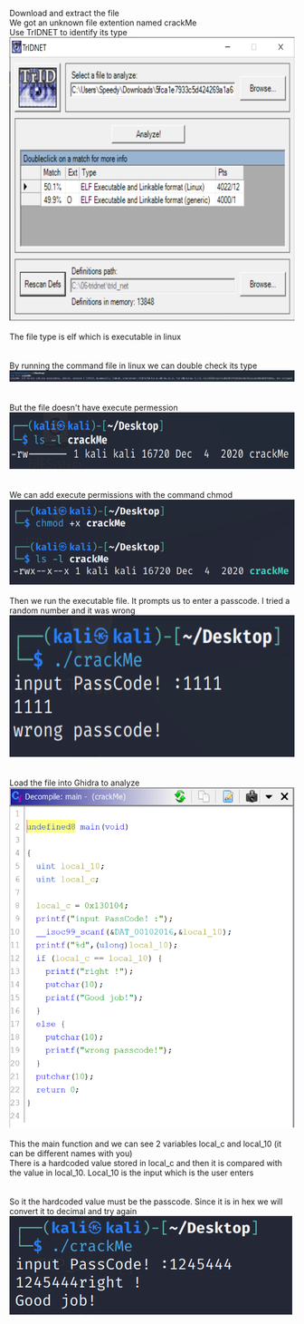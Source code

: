 Download and extract the file  
We got an unknown file extention named crackMe   
Use TrIDNET to identify its type  
<img src="TrIDNET.png" width="600" height="500">  
<br>
The file type is elf which is executable in linux  
<br><br>
By running the command file in linux we can double check its type  
![file](file.png)  
<br><br>
But the file doesn't have execute permession  
<img src="ls.png" width="600" height="100">  
<br><br>
We can add execute permissions with the command chmod  
<img src="chmod.png" width="600" height="150">
<br><br>
Then we run the executable file. It prompts us to enter a passcode. I tried a random number and it was wrong  
<img src="wrong.png" width="600" height="250">  
<br><br>
Load the file into Ghidra to analyze  
<img src="ghidra.png" width="600" height="600">  
<br>
This the main function and we can see 2 variables local_c and local_10 (it can be different names with you)  
There is a hardcoded value stored in local_c and then it is compared with the value in local_10. Local_10 is the input which is the user enters  
<br><br>
So it the hardcoded value must be the passcode. Since it is in hex we will convert it to decimal and try again  
![correct](correct.png)
